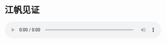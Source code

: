 # 江帆见证

<audio style="width: 100%;" preload="false" controls controlslist="nodownload"><source src="//cdn.wechat.edu.pl/audio/mp3/old/27559.mp3" type="audio/mpeg">Your browser does not support the audio element.</audio>


